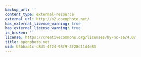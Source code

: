```yaml
---
backup_url: ''
content_type: external-resource
external_url: http://o2.openphoto.net/
has_external_licence_warning: true
has_external_license_warning: true
is_broken: ''
license: https://creativecommons.org/licenses/by-nc-sa/4.0/
title: openphoto.net
uid: b3bbaa1c-c8d1-4f24-98f9-3f28d11d4e83
---
```

